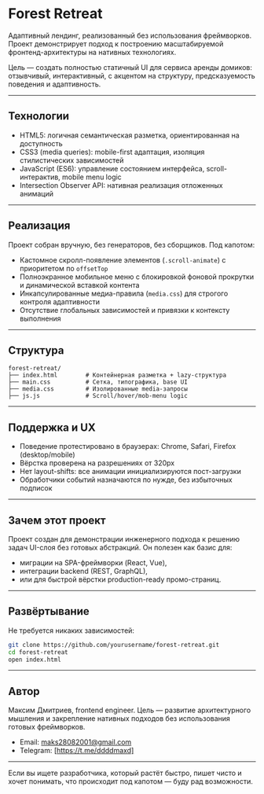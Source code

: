 # Forest Retreat

Адаптивный лендинг, реализованный без использования фреймворков. Проект демонстрирует подход к построению масштабируемой фронтенд-архитектуры на нативных технологиях.

Цель — создать полностью статичный UI для сервиса аренды домиков: отзывчивый, интерактивный, с акцентом на структуру, предсказуемость поведения и адаптивность.


---

## Технологии

- HTML5: логичная семантическая разметка, ориентированная на доступность
- CSS3 (media queries): mobile-first адаптация, изоляция стилистических зависимостей
- JavaScript (ES6): управление состоянием интерфейса, scroll-интерактив, mobile menu logic
- Intersection Observer API: нативная реализация отложенных анимаций

---

## Реализация

Проект собран вручную, без генераторов, без сборщиков. Под капотом:

- Кастомное скролл-появление элементов (`.scroll-animate`) с приоритетом по `offsetTop`
- Полноэкранное мобильное меню с блокировкой фоновой прокрутки и динамической вставкой контента
- Инкапсулированные медиа-правила (`media.css`) для строгого контроля адаптивности
- Отсутствие глобальных зависимостей и привязки к контексту выполнения


---

## Структура

```
forest-retreat/
├── index.html        # Контейнерная разметка + lazy-структура
├── main.css          # Сетка, типографика, base UI
├── media.css         # Изолированные media-запросы
├── js.js             # Scroll/hover/mob-menu logic
```

---

## Поддержка и UX

- Поведение протестировано в браузерах: Chrome, Safari, Firefox (desktop/mobile)
- Вёрстка проверена на разрешениях от 320px
- Нет layout-shifts: все анимации инициализируются пост-загрузки
- Обработчики событий назначаются по нужде, без избыточных подписок

---

## Зачем этот проект

Проект создан для демонстрации инженерного подхода к решению задач UI-слоя без готовых абстракций. Он полезен как базис для:

- миграции на SPA-фреймворки (React, Vue),
- интеграции backend (REST, GraphQL),
- или для быстрой вёрстки production-ready промо-страниц.

---

## Развёртывание

Не требуется никаких зависимостей:

```bash
git clone https://github.com/yourusername/forest-retreat.git
cd forest-retreat
open index.html
```

---

## Автор

Максим Дмитриев, frontend engineer. Цель — развитие архитектурного мышления и закрепление нативных подходов без использования готовых фреймворков.

- Email: maks28082001@gmail.com 
- Telegram: [https://t.me/ddddmaxd]


---

Если вы ищете разработчика, который растёт быстро, пишет чисто и хочет понимать, что происходит под капотом — буду рад возможности.
